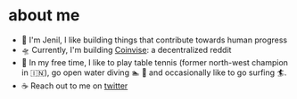 # about me
- 👋 I'm Jenil, I like building things that contribute towards human progress
- 🛸 Currently, I'm building [Coinvise](https://coinvise.co): a decentralized reddit
- 🏓 In my free time, I like to play table tennis (former north-west champion in 🇮🇳), go open water diving 🏊 🌊 and occasionally like to go surfing 🏄.
- ☕️ Reach out to me on [twitter](https://twitter.com/0xjenil)
